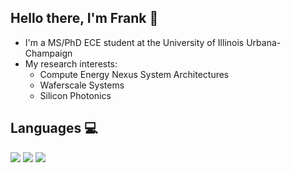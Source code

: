 ## Hello there, I'm Frank :wave:
- I'm a MS/PhD ECE student at the University of Illinois Urbana-Champaign
- My research interests:
  - Compute Energy Nexus System Architectures
  - Waferscale Systems
  - Silicon Photonics

## Languages :computer:
<img src="https://img.shields.io/badge/%20-C-orange?style=flat-square&logo=C"/> <img src="https://img.shields.io/badge/%20-RUST-orange?style=flat-square&logo=rust"/> <img src="https://img.shields.io/badge/%20-Python-orange?style=flat-square&logo=Python"/> 
